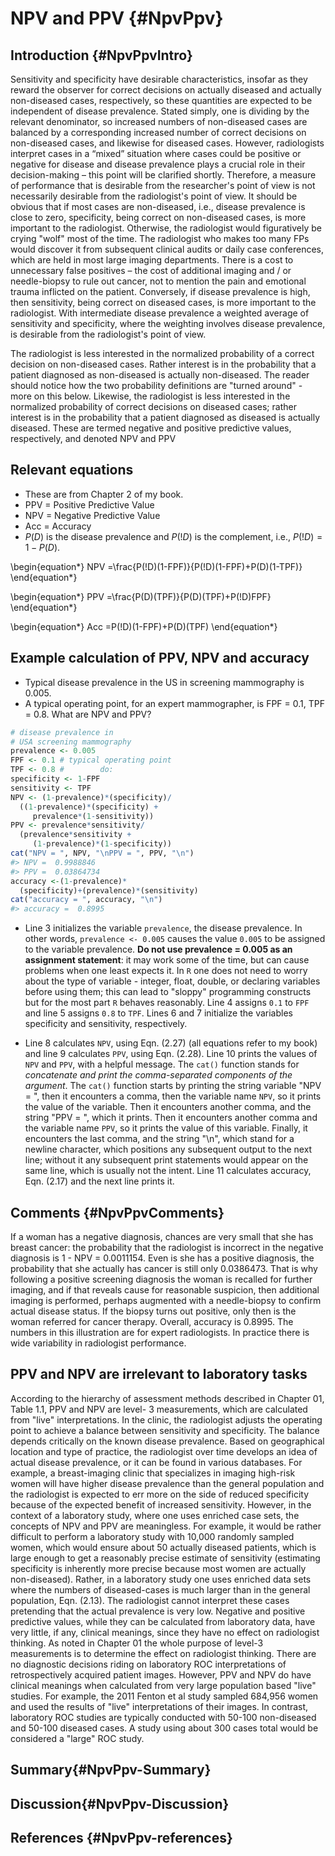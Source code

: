 # NPV and PPV {#NpvPpv}



## Introduction {#NpvPpvIntro}
Sensitivity and specificity have desirable characteristics, insofar as they reward the observer for correct decisions on actually diseased and actually non-diseased cases, respectively, so these quantities are expected to be independent of disease prevalence. Stated simply, one is dividing by the relevant denominator, so increased numbers of non-diseased cases are balanced by a corresponding increased number of correct decisions on non-diseased cases, and likewise for diseased cases. However, radiologists interpret cases in a “mixed” situation where cases could be positive or negative for disease and disease prevalence plays a crucial role in their decision-making – this point will be clarified shortly. Therefore, a measure of performance that is desirable from the researcher's point of view is not necessarily desirable from the radiologist's point of view. It should be obvious that if most cases are non-diseased, i.e., disease prevalence is close to zero, specificity, being correct on non-diseased cases, is more important to the radiologist. Otherwise, the radiologist would figuratively be crying "wolf" most of the time. The radiologist who makes too many FPs would discover it from subsequent clinical audits or daily case conferences, which are held in most large imaging departments. There is a cost to unnecessary false positives – the cost of additional imaging and / or needle-biopsy to rule out cancer, not to mention the pain and emotional trauma inflicted on the patient. Conversely, if disease prevalence is high, then sensitivity, being correct on diseased cases, is more important to the radiologist. With intermediate disease prevalence a weighted average of sensitivity and specificity, where the weighting involves disease prevalence, is desirable from the radiologist's point of view. 

The radiologist is less interested in the normalized probability of a correct decision on non-diseased cases. Rather interest is in the probability that a patient diagnosed as non-diseased is actually non-diseased. The reader should notice how the two probability definitions are "turned around" - more on this below. Likewise, the radiologist is less interested in the normalized probability of correct decisions on diseased cases; rather interest is in the probability that a patient diagnosed as diseased is actually diseased. These are termed negative and positive predictive values, respectively, and denoted NPV and PPV


## Relevant equations
* These are from Chapter 2 of my book.
* PPV = Positive Predictive Value
* NPV = Negative Predictive Value
* Acc = Accuracy
* $P(D)$ is the disease prevalence and $P(!D)$ is the complement, i.e., $P(!D) = 1 - P(D)$. 

\begin{equation*} 
NPV =\frac{P(!D)(1-FPF)}{P(!D)(1-FPF)+P(D)(1-TPF)}
\end{equation*}

\begin{equation*} 
PPV =\frac{P(D)(TPF)}{P(D)(TPF)+P(!D)FPF}
\end{equation*}

\begin{equation*} 
Acc =P(!D)(1-FPF)+P(D)(TPF)
\end{equation*}


## Example calculation of PPV, NPV and accuracy
* Typical disease prevalence in the US in screening mammography is 0.005. 
* A typical operating point, for an expert mammographer, is FPF = 0.1, TPF = 0.8. What are NPV and PPV?


```r
# disease prevalence in 
# USA screening mammography
prevalence <- 0.005
FPF <- 0.1 # typical operating point
TPF <- 0.8 #        do:
specificity <- 1-FPF
sensitivity <- TPF
NPV <- (1-prevalence)*(specificity)/
  ((1-prevalence)*(specificity) + 
     prevalence*(1-sensitivity))
PPV <- prevalence*sensitivity/
  (prevalence*sensitivity + 
     (1-prevalence)*(1-specificity))
cat("NPV = ", NPV, "\nPPV = ", PPV, "\n")
#> NPV =  0.9988846 
#> PPV =  0.03864734
accuracy <-(1-prevalence)*
  (specificity)+(prevalence)*(sensitivity)
cat("accuracy = ", accuracy, "\n")
#> accuracy =  0.8995
```

* Line 3 initializes the variable `prevalence`, the disease prevalence. In other words, `prevalence <- 0.005` causes the value `0.005` to be assigned to the variable prevalence. **Do not use prevalence = 0.005 as an assignment statement**: it may work some of the time, but can cause problems when one least expects it. In `R` one does not need to worry about the type of variable - integer, float, double, or declaring variables before using them; this can lead to "sloppy" programming constructs but for the most part `R` behaves reasonably. Line 4 assigns `0.1` to `FPF` and line 5 assigns `0.8` to `TPF`. Lines 6 and 7 initialize the variables specificity and sensitivity, respectively. 

* Line 8 calculates `NPV`, using Eqn. (2.27) (all equations refer to my book) and line 9 calculates `PPV`, using Eqn. (2.28). Line 10 prints the values of `NPV` and `PPV`, with a helpful message. The `cat()` function stands for *concatenate and print the comma-separated components of the argument*. The `cat()` function starts by printing the string variable "NPV = ", then it encounters a comma, then the variable name `NPV`, so it prints the value of the variable. Then it encounters another comma, and the string "PPV = ", which it prints. Then it encounters another comma and the variable name `PPV`, so it prints the value of this variable. Finally, it encounters the last comma, and the string "\\n", which stand for a newline character, which positions any subsequent output to the next line; without it any subsequent print statements would appear on the same line, which is usually not the intent. Line 11 calculates accuracy, Eqn. (2.17) and the next line prints it. 

## Comments {#NpvPpvComments}
If a woman has a negative diagnosis, chances are very small that she has breast cancer: the probability that the radiologist is incorrect in the negative diagnosis is 1 - NPV = 0.0011154. Even is she has a positive diagnosis, the probability that she actually has cancer is still only 0.0386473. That is why following a positive screening diagnosis the woman is recalled for further imaging, and if that reveals cause for reasonable suspicion, then additional imaging is performed, perhaps augmented with a needle-biopsy to confirm actual disease status. If the biopsy turns out positive, only then is the woman referred for cancer therapy. Overall, accuracy is 0.8995. The numbers in this illustration are for expert radiologists. In practice there is wide variability in radiologist performance.


## PPV and NPV are irrelevant to laboratory tasks
According to the hierarchy of assessment methods described in Chapter 01, Table 1.1, PPV and NPV are level- 3 measurements, which are calculated from "live" interpretations. In the clinic, the radiologist adjusts the operating point to achieve a balance between sensitivity and specificity. The balance depends critically on the known disease prevalence. Based on geographical location and type of practice, the radiologist over time develops an idea of actual disease prevalence, or it can be found in various databases. For example, a breast-imaging clinic that specializes in imaging high-risk women will have higher disease prevalence than the general population and the radiologist is expected to err more on the side of reduced specificity because of the expected benefit of increased sensitivity. However, in the context of a laboratory study, where one uses enriched case sets, the concepts of NPV and PPV are meaningless. For example, it would be rather difficult to perform a laboratory study with 10,000 randomly sampled women, which would ensure about 50 actually diseased patients, which is large enough to get a reasonably precise estimate of sensitivity (estimating specificity is inherently more precise because most women are actually non-diseased). Rather, in a laboratory study one uses enriched data sets where the numbers of diseased-cases is much larger than in the general population, Eqn. (2.13). The radiologist cannot interpret these cases pretending that the actual prevalence is very low. Negative and positive predictive values, while they can be calculated from laboratory data, have very little, if any, clinical meanings, since they have no effect on radiologist thinking. As noted in Chapter 01 the whole purpose of level-3 measurements is to determine the effect on radiologist thinking. There are no diagnostic decisions riding on laboratory ROC interpretations of retrospectively acquired patient images. However, PPV and NPV do have clinical meanings when calculated from very large population based "live" studies. For example, the 2011 Fenton et al study sampled 684,956 women and used the results of "live" interpretations of their images. In contrast, laboratory ROC studies are typically conducted with 50-100 non-diseased and 50-100 diseased cases. A study using about 300 cases total would be considered a "large" ROC study.

## Summary{#NpvPpv-Summary}
## Discussion{#NpvPpv-Discussion}
## References {#NpvPpv-references}

